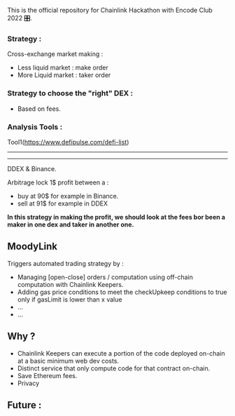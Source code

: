 This is the official repository for Chainlink Hackathon with Encode Club 2022 🎛.


### Strategy : 

Cross-exchange market making :

- Less liquid market : make order 
- More Liquid market : taker order 


### Strategy to choose the "right" DEX : 

- Based on fees. 



### Analysis Tools : 

Tool1(https://www.defipulse.com/defi-list)



-----------------------------------------------------------------------------------------------------------------------------------------------------------

-----------------------------------------------------------------------------------------------------------------------------------------------------------









 DDEX & Binance. 
 
 Arbitrage lock 1$ profit between a : 
 - buy at 90$ for example in Binance.
 - sell at 91$ for example in DDEX 
 
**In this strategy in making the profit, we should look at the fees bor been a maker in one dex and taker in another one.**
 
 


## MoodyLink 

 Triggers automated trading strategy by :
 
- Managing [open-close] orders / computation using off-chain computation with Chainlink Keepers. 
- Adding gas price conditions to meet the checkUpkeep conditions to true only if gasLimit  is lower than x value 
- ...
- ...

## Why ?

- Chainlink Keepers can execute a portion of the code deployed on-chain at a basic minimum web dev costs. 
- Distinct service that only compute code for that contract on-chain. 
- Save Ethereum fees. 
- Privacy 

## Future : 


